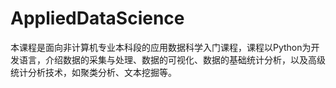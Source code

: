 # AppliedDataScience
本课程是面向非计算机专业本科段的应用数据科学入门课程，课程以Python为开发语言，介绍数据的采集与处理、数据的可视化、数据的基础统计分析，以及高级统计分析技术，如聚类分析、文本挖掘等。
